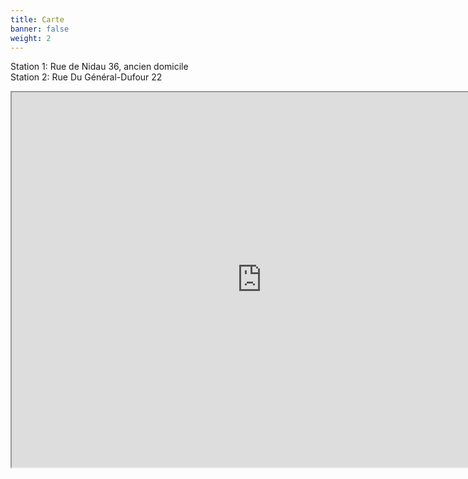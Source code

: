 ```yaml
---
title: Carte
banner: false
weight: 2
---
```


Station 1: Rue de Nidau 36, ancien domicile  
Station 2: Rue Du Général-Dufour 22

<iframe src="https://www.google.com/maps/d/embed?mid=1SYGCLLkloay8fxd6LUhv-DIqgxMrllLN" width="800" height="600"></iframe>